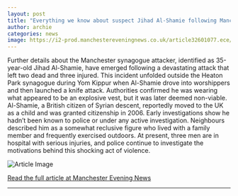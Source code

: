 ```yaml
---
layout: post
title: "Everything we know about suspect Jihad Al-Shamie following Manchester synagogue attack"
author: archie
categories: news
image: https://i2-prod.manchestereveningnews.co.uk/article32601077.ece/ALTERNATES/s1200/0_Screenshot-2025-10-02-at-212153.png
---
```

Further details about the Manchester synagogue attacker, identified as 35-year-old Jihad Al-Shamie, have emerged following a devastating attack that left two dead and three injured. This incident unfolded outside the Heaton Park synagogue during Yom Kippur when Al-Shamie drove into worshippers and then launched a knife attack. Authorities confirmed he was wearing what appeared to be an explosive vest, but it was later deemed non-viable. Al-Shamie, a British citizen of Syrian descent, reportedly moved to the UK as a child and was granted citizenship in 2006. Early investigations show he hadn’t been known to police or under any active investigation. Neighbours described him as a somewhat reclusive figure who lived with a family member and frequently exercised outdoors. At present, three men are in hospital with serious injuries, and police continue to investigate the motivations behind this shocking act of violence.

![Article Image](https://i2-prod.manchestereveningnews.co.uk/article32601077.ece/ALTERNATES/s1200/0_Screenshot-2025-10-02-at-212153.png)

[Read the full article at Manchester Evening News](https://www.manchestereveningnews.co.uk/news/greater-manchester-news/everything-know-suspect-jihad-al-32601282)

---
